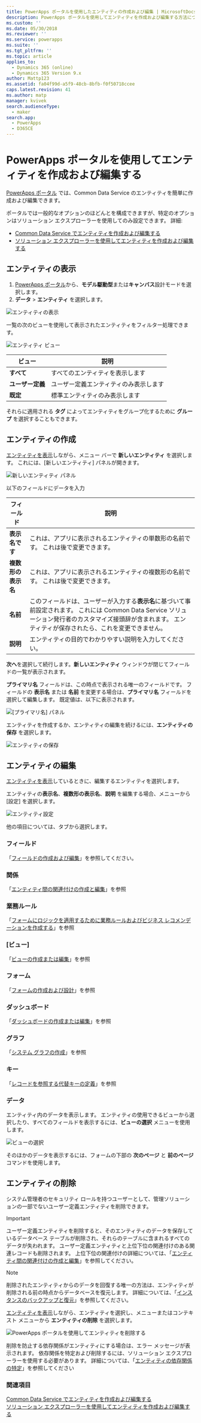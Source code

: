 ```yaml
---
title: PowerApps ポータルを使用したエンティティの作成および編集 | MicrosoftDocs
description: PowerApps ポータルを使用してエンティティを作成および編集する方法について説明します。
ms.custom: ''
ms.date: 05/30/2018
ms.reviewer: ''
ms.service: powerapps
ms.suite: ''
ms.tgt_pltfrm: ''
ms.topic: article
applies_to:
  - Dynamics 365 (online)
  - Dynamics 365 Version 9.x
author: Mattp123
ms.assetid: fa04f99d-a5f9-48cb-8bfb-f0f50718ccee
caps.latest.revision: 41
ms.author: matp
manager: kvivek
search.audienceType:
  - maker
search.app:
  - PowerApps
  - D365CE
---
```


# <a name="create-and-edit-entities-using-powerapps-portal"></a>PowerApps ポータルを使用してエンティティを作成および編集する

[PowerApps ポータル](https://web.powerapps.com/?utm_source=padocs&utm_medium=linkinadoc&utm_campaign=referralsfromdoc) では、Common Data Service のエンティティを簡単に作成および編集できます。

ポータルでは一般的なオプションのほどんとを構成できますが、特定のオプションはソリューション エクスプローラーを使用してのみ設定できます。 詳細: 
- [Common Data Service でエンティティを作成および編集する](create-edit-entities.md)
- [ソリューション エクスプローラーを使用してエンティティを作成および編集する](create-edit-entities-solution-explorer.md)

## <a name="view-entities"></a>エンティティの表示

1. [PowerApps ポータル](https://web.powerapps.com/?utm_source=padocs&utm_medium=linkinadoc&utm_campaign=referralsfromdoc)から、**モデル駆動型**または**キャンバス**設計モードを選択します。
2. **データ** > **エンティティ** を選択します。

![エンティティの表示](media/view-entities-portal.png)

一覧の次のビューを使用して表示されたエンティティをフィルター処理できます。 

![エンティティ ビュー](media/entity-views-portal.png)

 |ビュー|説明|
 |--|--|
 |**すべて**| すべてのエンティティを表示します|
 |**ユーザー定義**|ユーザー定義エンティティのみ表示します|
 |**既定**|標準エンティティのみ表示します |

それらに適用される **タグ** によってエンティティをグループ化するために **グループ** を選択することもできます。

## <a name="create-an-entity"></a>エンティティの作成

[エンティティを表示](#view-entities)しながら、メニュー バーで **新しいエンティティ** を選択します。 これには、[新しいエンティティ] パネルが開きます。

![新しいエンティティ パネル](media/new-entity-panel.png)

以下のフィールドにデータを入力

|フィールド|説明|
|--|--|
|**表示名です**|これは、アプリに表示されるエンティティの単数形の名前です。 これは後で変更できます。|
|**複数形の表示名**|これは、アプリに表示されるエンティティの複数形の名前です。 これは後で変更できます。|
|**名前**|このフィールドは、ユーザーが入力する**表示名**に基づいて事前設定されます。 これには Common Data Service ソリューション発行者のカスタマイズ接頭辞が含まれます。 エンティティが保存されたら、これを変更できません。|
|**説明**|エンティティの目的でわかりやすい説明を入力してください。|

**次へ**を選択して続行します。**新しいエンティティ** ウィンドウが閉じてフィールドの一覧が表示されます。

**プライマリ名** フィールドは、この時点で表示される唯一のフィールドです。 フィールドの **表示名** または **名前** を変更する場合は、**プライマリ名** フィールドを選択して編集します。 既定値は、以下に表示されます。

![[プライマリ名] パネル](media/primary-name-panel.png)

エンティティを作成するか、エンティティの編集を続けるには、**エンティティの保存** を選択します。

![エンティティの保存](media/save-entity-portal.png)

## <a name="edit-an-entity"></a>エンティティの編集

[エンティティを表示](#view-entities)しているときに、編集するエンティティを選択します。

エンティティの**表示名**、**複数形の表示名**、**説明** を編集する場合、メニューから [設定] を選択します。

![エンティティ設定](media/entity-settings-portal.png)

他の項目については、タブから選択します。

### <a name="fields"></a>フィールド

「[フィールドの作成および編集](create-edit-fields.md)」を参照してください。

### <a name="relationships"></a>関係

「[エンティティ間の関連付けの作成と編集](create-edit-entity-relationships.md)」を参照

### <a name="business-rules"></a>業務ルール

「[フォームにロジックを適用するために業務ルールおよびビジネス レコメンデーションを作成する](../model-driven-apps/create-business-rules-recommendations-apply-logic-form.md)」を参照

### <a name="views"></a>[ビュー]

「[ビューの作成または編集](../model-driven-apps/create-edit-views.md)」を参照

### <a name="forms"></a>フォーム

「[フォームの作成および設計](../model-driven-apps/create-design-forms.md)」を参照

### <a name="dashboards"></a>ダッシュボード

「[ダッシュボードの作成または編集](../model-driven-apps/create-edit-dashboards.md)」を参照

### <a name="charts"></a>グラフ

「[システム グラフの作成](../model-driven-apps/create-edit-system-chart.md)」を参照

### <a name="keys"></a>キー

「[レコードを参照する代替キーの定義](define-alternate-keys-reference-records.md)」を参照

### <a name="data"></a>データ

エンティティ内のデータを表示します。
エンティティの使用できるビューから選択したり、すべてのフィールドを表示するには、**ビューの選択** メニューを使用します。

![ビューの選択](media/entity-data-select-view.png)

そのほかのデータを表示するには、フォームの下部の **次のページ** と **前のページ** コマンドを使用します。

## <a name="delete-an-entity"></a>エンティティの削除

システム管理者のセキュリティ ロールを持つユーザーとして、管理ソリューションの一部でないユーザー定義エンティティを削除できます。  
  
> [!IMPORTANT]
>  ユーザー定義エンティティを削除すると、そのエンティティのデータを保存しているデータベース テーブルが削除され、それらのテーブルに含まれるすべてのデータが失われます。 ユーザー定義エンティティと上位下位の関連付けのある関連レコードも削除されます。 上位下位の関連付けの詳細については、「[エンティティ間の関連付けの作成と編集](create-edit-entity-relationships.md)」を参照してください。  
  
> [!NOTE]
> 削除されたエンティティからのデータを回復する唯一の方法は、エンティティが削除される前の時点からデータベースを復元します。 詳細については、「[インスタンスのバックアップと復元](/dynamics365/customer-engagement/admin/backup-restore-instances)」を参照してください。

[エンティティを表示](#view-entities)しながら、エンティティを選択し、メニューまたはコンテキスト メニューから **エンティティの削除** を選択します。

![PowerApps ポータルを使用してエンティティを削除する](media/delete-entity-powerapps-portal.png)

削除を防止する依存関係がエンティティにする場合は、エラー メッセージが表示されます。 依存関係を特定および削除するには、ソリューション エクスプローラーを使用する必要があります。 詳細については、「[エンティティの依存関係の特定](create-edit-entities-solution-explorer.md#identify-entity-dependencies)」を参照してください

### <a name="see-also"></a>関連項目

[Common Data Service でエンティティを作成および編集する](create-edit-entities.md)<br />
[ソリューション エクスプローラーを使用してエンティティを作成および編集する](create-edit-entities-solution-explorer.md)


